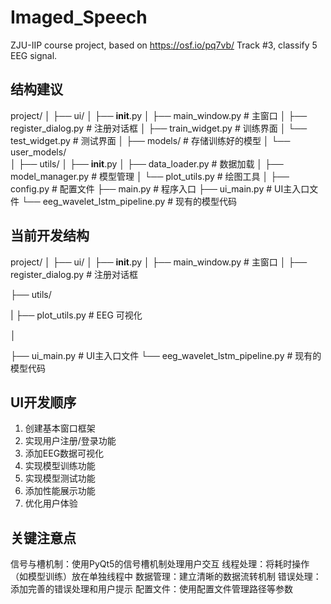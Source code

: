 # Imaged_Speech
ZJU-IIP course project, based on https://osf.io/pq7vb/ Track #3, classify 5 EEG signal.

## 结构建议
project/
│
├── ui/
│   ├── __init__.py
│   ├── main_window.py      # 主窗口
│   ├── register_dialog.py  # 注册对话框
│   ├── train_widget.py     # 训练界面
│   └── test_widget.py      # 测试界面
│
├── models/                 # 存储训练好的模型
│   └── user_models/       
│
├── utils/
│   ├── __init__.py
│   ├── data_loader.py     # 数据加载
│   ├── model_manager.py   # 模型管理
│   └── plot_utils.py      # 绘图工具
│
├── config.py              # 配置文件
├── main.py               # 程序入口
├── ui_main.py              # UI主入口文件
└── eeg_wavelet_lstm_pipeline.py  # 现有的模型代码

## 当前开发结构
project/
│
├── ui/
│   ├── __init__.py
│   ├── main_window.py      # 主窗口
│   ├── register_dialog.py  # 注册对话框
<!-- │   ├── train_widget.py     # 训练界面
│   └── test_widget.py      # 测试界面
│
├── models/                 # 存储训练好的模型
│   └── user_models/       
│ -->
├── utils/
<!-- │   ├── __init__.py -->
|   ├── plot_utils.py       # EEG 可视化
<!-- │   ├── data_loader.py     # 数据加载
│   ├── model_manager.py   # 模型管理
│   └── plot_utils.py      # 绘图工具 -->
│
<!-- ├── config.py              # 配置文件
├── main.py               # 程序入口 -->
├── ui_main.py              # UI主入口文件
└── eeg_wavelet_lstm_pipeline.py  # 现有的模型代码

## UI开发顺序
1. 创建基本窗口框架
2. 实现用户注册/登录功能
3. 添加EEG数据可视化
4. 实现模型训练功能
5. 实现模型测试功能
6. 添加性能展示功能
7. 优化用户体验
## 关键注意点
信号与槽机制：使用PyQt5的信号槽机制处理用户交互
线程处理：将耗时操作（如模型训练）放在单独线程中
数据管理：建立清晰的数据流转机制
错误处理：添加完善的错误处理和用户提示
配置文件：使用配置文件管理路径等参数
